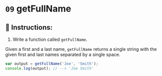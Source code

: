 # `09` getFullName

## 📝 Instructions: 

1. Write a function called `getFullName`.

Given a first and a last name, `getFullName` returns a single string with the given first and last names separated by a single space.

```Javascript
var output = getFullName('Joe', 'Smith');
console.log(output); // --> 'Joe Smith'
```